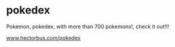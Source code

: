 pokedex
=======

Pokemon, pokedex, with more than 700 pokemons!, check it out!!!

www.hectorbus.com/pokedex
